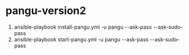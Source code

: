 # pangu-version2

1. ansible-playbook install-pangu.yml -u pangu --ask-pass --ask-sudo-pass
2. ansible-playbook start-pangu.yml -u pangu --ask-pass --ask-sudo-pass
